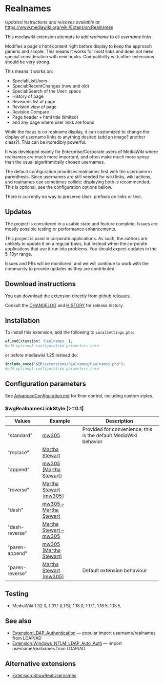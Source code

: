 # Realnames

_Updated instructions and releases available at:_ https://www.mediawiki.org/wiki/Extension:Realnames 

This mediawiki extension attempts to add _realname_ to all _username_ links. 

Modifies a page's html content right before display to keep the approach generic and simple. This means it works for most links and does not need special consideration with new hooks. Compatibility with other extensions should be very strong. 

This means it works on:  
* Special:ListUsers
* Special:RecentChanges (new and old)
* Special:Search of the User: space
* History of page
* Revisions list of page
* Revision view of page
* Revision Compare
* Page header + html title (limited)
* and any page where user links are found

While the focus is on realname display, it can customized to change the display of username links to anything desired (add an image? another class?). This can be incredibly powerful.

It was developed mainly for Enterprise/Corporate users of MediaWiki where realnames are much more important, and often make much more sense than the usual algorithmically chosen usernames.

The default configuration prioritises realnames first with the username in parenthesis. Since usernames are still needed for wiki links, wiki actions, and realnames can sometimes collide; displaying both is recommended. This is optional, see the configuration options bellow.

There is currently no way to preserve User: prefixes on links or text.

## Updates

The project is considered in a usable state and feature complete. Issues are mostly possible testing or performance enhancements.

This project is used in corporate applications. As such, the authors are unlikely to update it on a regular basis, but instead when the corporate applications that use it run into problems. You should expect updates in the 5-10yr range. 

Issues and PRs will be monitored, and we will continue to work with the community to provide updates as they are contributed.

## Download instructions
You can download the extension directly from github [releases](https://github.com/ofbeaton/mediawiki-realnames/releases).

Consult the [CHANGELOG](CHANGELOG) and [HISTORY](HISTORY) for release history.

## Installation
To install this extension, add the following to `LocalSettings.php`:
```php
wfLoadExtension( 'Realnames' );
#add optional configuration parameters here
```

or before mediawiki 1.25 instead do:
```php
include_once("$IP/extensions/Realnames/Realnames.php");
#add optional configuration parameters here
```

## Configuration parameters
See [AdvancedConfiguration.md](AdvancedConfiguration.md) for finer control, including custom styles.

### $wgRealnamesLinkStyle [>=0.1]
Values | Example | Description
------ | ------- | -----------
"standard" | [mw305](User:mw305) | Provided for convenience, this is the default MediaWiki behavior
"replace" | [Martha Stewart](User:mw305)
"append" | [mw305 \[Martha Stewart\]](User:mw305)
"reverse" | [Martha Stewart \[mw305\]](User:mw305)
"dash" | [mw305 &ndash; Martha Stewart](User:mw305)
"dash-reverse" | [Martha Stewart &ndash; mw305](User:mw305)
"paren-append" | [mw305 (Martha Stewart)](User:mw305)
"paren-reverse" | [Martha Stewart (mw305)](User:mw305) | Default extension behaviour

## Testing
* MediaWiki 1.32.0, 1.31.1 (LTS), 1.18.0, 1.17.1, 1.16.5, 1.15.5,

## See also
* [Extension:LDAP_Authentication](https://www.mediawiki.org/wiki/Extension:LDAP_Authentication) &mdash; popular import username/realnames from LDAP/AD
* [Extension:Windows_NTLM_LDAP_Auto_Auth](https://www.mediawiki.org/wiki/Extension:Windows_NTLM_LDAP_Auto_Auth) &mdash; import username/realnames from LDAP/AD

## Alternative extensions
* [Extension:ShowRealUsernames](https://www.mediawiki.org/wiki/Extension:ShowRealUsernames)
